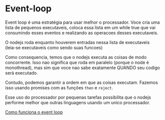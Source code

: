 # Event-loop

Event loop é uma estratégia para usar melhor o processador. Voce cria uma lista de pequenos executaveis, coloca essa lista em um while true que vai consumindo esses eventos e realizando as operacoes desses executaveis.

O nodejs roda enquanto houverem entradas nessa lista de executaveis (leia-se executaveis como sendo suas funcoes)

Como consequencia, temos que o nodejs executa as coisas de modo concorrente. Isso nao significa que roda em paralelo (porque o node é monothread), mas sim que voce nao sabe exatamente QUANDO seu codigo será executado.

Contudo, podemos garantir a ordem em que as coisas executam. Fazemos isso usando promises com as funções `then` e `reject`.

Esse uso do processador por pequenas tarefas possibilita que o nodejs performe melhor que outras linguagens usando um unico processador.

[Como funciona o event loop](https://nodejs.org/en/docs/guides/event-loop-timers-and-nexttick/#what-is-the-event-loop)